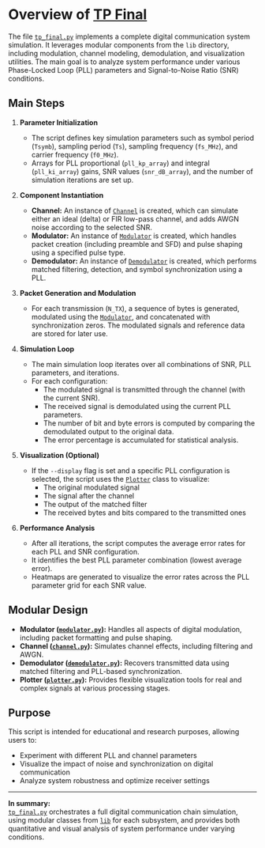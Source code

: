 # Overview of [TP Final](tp_final.py)

The file [`tp_final.py`](tp_final.py) implements a complete digital communication system simulation. It leverages modular components from the `lib` directory, including modulation, channel modeling, demodulation, and visualization utilities. The main goal is to analyze system performance under various Phase-Locked Loop (PLL) parameters and Signal-to-Noise Ratio (SNR) conditions.

## Main Steps

1. **Parameter Initialization**
   - The script defines key simulation parameters such as symbol period (`Tsymb`), sampling period (`Ts`), sampling frequency (`fs_MHz`), and carrier frequency (`f0_MHz`).
   - Arrays for PLL proportional (`pll_kp_array`) and integral (`pll_ki_array`) gains, SNR values (`snr_dB_array`), and the number of simulation iterations are set up.

2. **Component Instantiation**
   - **Channel:** An instance of [`Channel`](lib/channel/channel.py) is created, which can simulate either an ideal (delta) or FIR low-pass channel, and adds AWGN noise according to the selected SNR.
   - **Modulator:** An instance of [`Modulator`](lib/modulator/modulator.py) is created, which handles packet creation (including preamble and SFD) and pulse shaping using a specified pulse type.
   - **Demodulator:** An instance of [`Demodulator`](lib/demodulator/demodulator.py) is created, which performs matched filtering, detection, and symbol synchronization using a PLL.

3. **Packet Generation and Modulation**
   - For each transmission (`N_TX`), a sequence of bytes is generated, modulated using the [`Modulator`](lib/modulator/modulator.py), and concatenated with synchronization zeros. The modulated signals and reference data are stored for later use.

4. **Simulation Loop**
   - The main simulation loop iterates over all combinations of SNR, PLL parameters, and iterations.
   - For each configuration:
     - The modulated signal is transmitted through the channel (with the current SNR).
     - The received signal is demodulated using the current PLL parameters.
     - The number of bit and byte errors is computed by comparing the demodulated output to the original data.
     - The error percentage is accumulated for statistical analysis.

5. **Visualization (Optional)**
   - If the `--display` flag is set and a specific PLL configuration is selected, the script uses the [`Plotter`](lib/plotter/plotter.py) class to visualize:
     - The original modulated signal
     - The signal after the channel
     - The output of the matched filter
     - The received bytes and bits compared to the transmitted ones

6. **Performance Analysis**
   - After all iterations, the script computes the average error rates for each PLL and SNR configuration.
   - It identifies the best PLL parameter combination (lowest average error).
   - Heatmaps are generated to visualize the error rates across the PLL parameter grid for each SNR value.

## Modular Design

- **Modulator ([`modulator.py`](lib/modulator/modulator.py)):** Handles all aspects of digital modulation, including packet formatting and pulse shaping.
- **Channel ([`channel.py`](lib/channel/channel.py)):** Simulates channel effects, including filtering and AWGN.
- **Demodulator ([`demodulator.py`](lib/demodulator/demodulator.py)):** Recovers transmitted data using matched filtering and PLL-based synchronization.
- **Plotter ([`plotter.py`](lib/plotter/plotter.py)):** Provides flexible visualization tools for real and complex signals at various processing stages.

## Purpose

This script is intended for educational and research purposes, allowing users to:
- Experiment with different PLL and channel parameters
- Visualize the impact of noise and synchronization on digital communication
- Analyze system robustness and optimize receiver settings

---

**In summary:**  
[`tp_final.py`](tp_final.py) orchestrates a full digital communication chain simulation, using modular classes from [`lib`](lib) for each subsystem, and provides both quantitative and visual analysis of system performance under varying conditions.